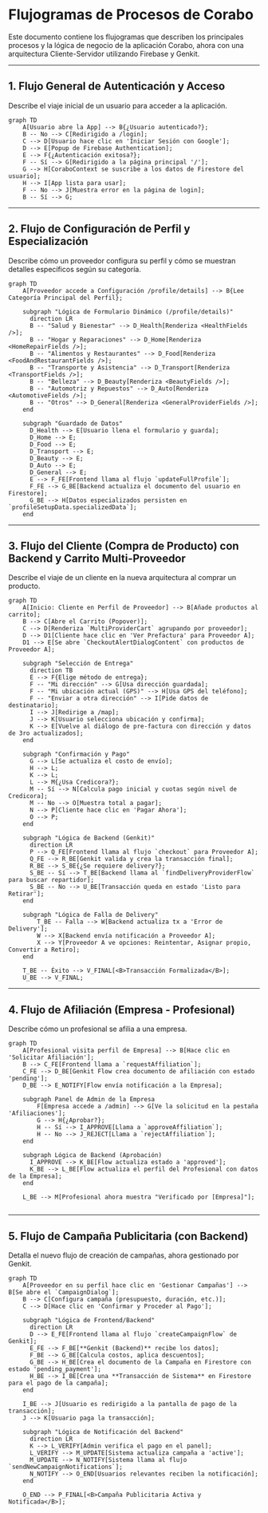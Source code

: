 # Flujogramas de Procesos de Corabo

Este documento contiene los flujogramas que describen los principales procesos y la lógica de negocio de la aplicación Corabo, ahora con una arquitectura Cliente-Servidor utilizando Firebase y Genkit.

---

## 1. Flujo General de Autenticación y Acceso

Describe el viaje inicial de un usuario para acceder a la aplicación.

```mermaid
graph TD
    A[Usuario abre la App] --> B{¿Usuario autenticado?};
    B -- No --> C[Redirigido a /login];
    C --> D[Usuario hace clic en 'Iniciar Sesión con Google'];
    D --> E[Popup de Firebase Authentication];
    E --> F{¿Autenticación exitosa?};
    F -- Sí --> G[Redirigido a la página principal '/'];
    G --> H[CoraboContext se suscribe a los datos de Firestore del usuario];
    H --> I[App lista para usar];
    F -- No --> J[Muestra error en la página de login];
    B -- Sí --> G;
```

---

## 2. Flujo de Configuración de Perfil y Especialización

Describe cómo un proveedor configura su perfil y cómo se muestran detalles específicos según su categoría.

```mermaid
graph TD
    A[Proveedor accede a Configuración /profile/details] --> B{Lee Categoría Principal del Perfil};
    
    subgraph "Lógica de Formulario Dinámico (/profile/details)"
      direction LR
      B -- "Salud y Bienestar" --> D_Health[Renderiza <HealthFields />];
      B -- "Hogar y Reparaciones" --> D_Home[Renderiza <HomeRepairFields />];
      B -- "Alimentos y Restaurantes" --> D_Food[Renderiza <FoodAndRestaurantFields />];
      B -- "Transporte y Asistencia" --> D_Transport[Renderiza <TransportFields />];
      B -- "Belleza" --> D_Beauty[Renderiza <BeautyFields />];
      B -- "Automotriz y Repuestos" --> D_Auto[Renderiza <AutomotiveFields />];
      B -- "Otros" --> D_General[Renderiza <GeneralProviderFields />];
    end
    
    subgraph "Guardado de Datos"
      D_Health --> E[Usuario llena el formulario y guarda];
      D_Home --> E;
      D_Food --> E;
      D_Transport --> E;
      D_Beauty --> E;
      D_Auto --> E;
      D_General --> E;
      E --> F_FE[Frontend llama al flujo `updateFullProfile`];
      F_FE --> G_BE[Backend actualiza el documento del usuario en Firestore];
      G_BE --> H[Datos especializados persisten en `profileSetupData.specializedData`];
    end
```


---

## 3. Flujo del Cliente (Compra de Producto) con Backend y Carrito Multi-Proveedor

Describe el viaje de un cliente en la nueva arquitectura al comprar un producto.

```mermaid
graph TD
    A[Inicio: Cliente en Perfil de Proveedor] --> B[Añade productos al carrito];
    B --> C[Abre el Carrito (Popover)];
    C --> D[Renderiza `MultiProviderCart` agrupando por proveedor];
    D --> D1[Cliente hace clic en 'Ver Prefactura' para Proveedor A];
    D1 --> E[Se abre `CheckoutAlertDialogContent` con productos de Proveedor A];
    
    subgraph "Selección de Entrega"
      direction TB
      E --> F{Elige método de entrega};
      F -- "Mi dirección" --> G[Usa dirección guardada];
      F -- "Mi ubicación actual (GPS)" --> H[Usa GPS del teléfono];
      F -- "Enviar a otra dirección" --> I[Pide datos de destinatario];
      I --> J[Redirige a /map];
      J --> K[Usuario selecciona ubicación y confirma];
      K --> E[Vuelve al diálogo de pre-factura con dirección y datos de 3ro actualizados];
    end
    
    subgraph "Confirmación y Pago"
      G --> L[Se actualiza el costo de envío];
      H --> L;
      K --> L;
      L --> M{¿Usa Credicora?};
      M -- Sí --> N[Calcula pago inicial y cuotas según nivel de Credicora];
      M -- No --> O[Muestra total a pagar];
      N --> P[Cliente hace clic en 'Pagar Ahora'];
      O --> P;
    end

    subgraph "Lógica de Backend (Genkit)"
      direction LR
      P --> Q_FE[Frontend llama al flujo `checkout` para Proveedor A];
      Q_FE --> R_BE[Genkit valida y crea la transacción final];
      R_BE --> S_BE{¿Se requiere delivery?};
      S_BE -- Sí --> T_BE[Backend llama al `findDeliveryProviderFlow` para buscar repartidor];
      S_BE -- No --> U_BE[Transacción queda en estado 'Listo para Retirar'];
    end
    
    subgraph "Lógica de Falla de Delivery"
        T_BE -- Falla --> W[Backend actualiza tx a 'Error de Delivery'];
        W --> X[Backend envía notificación a Proveedor A];
        X --> Y[Proveedor A ve opciones: Reintentar, Asignar propio, Convertir a Retiro];
    end
    
    T_BE -- Éxito --> V_FINAL[<B>Transacción Formalizada</B>];
    U_BE --> V_FINAL;

```

---

## 4. Flujo de Afiliación (Empresa - Profesional)

Describe cómo un profesional se afilia a una empresa.

```mermaid
graph TD
    A[Profesional visita perfil de Empresa] --> B[Hace clic en 'Solicitar Afiliación'];
    B --> C_FE[Frontend llama a `requestAffiliation`];
    C_FE --> D_BE[Genkit Flow crea documento de afiliación con estado 'pending'];
    D_BE --> E_NOTIFY[Flow envía notificación a la Empresa];

    subgraph Panel de Admin de la Empresa
        F[Empresa accede a /admin] --> G[Ve la solicitud en la pestaña 'Afiliaciones'];
        G --> H{¿Aprobar?};
        H -- Sí --> I_APPROVE[Llama a `approveAffiliation`];
        H -- No --> J_REJECT[Llama a `rejectAffiliation`];
    end
    
    subgraph Lógica de Backend (Aprobación)
      I_APPROVE --> K_BE[Flow actualiza estado a 'approved'];
      K_BE --> L_BE[Flow actualiza el perfil del Profesional con datos de la Empresa];
    end
    
    L_BE --> M[Profesional ahora muestra "Verificado por [Empresa]"];
    
```

---

## 5. Flujo de Campaña Publicitaria (con Backend)

Detalla el nuevo flujo de creación de campañas, ahora gestionado por Genkit.

```mermaid
graph TD
    A[Proveedor en su perfil hace clic en 'Gestionar Campañas'] --> B[Se abre el `CampaignDialog`];
    B --> C[Configura campaña (presupuesto, duración, etc.)];
    C --> D[Hace clic en 'Confirmar y Proceder al Pago'];
    
    subgraph "Lógica de Frontend/Backend"
      direction LR
      D --> E_FE[Frontend llama al flujo `createCampaignFlow` de Genkit];
      E_FE --> F_BE[**Genkit (Backend)** recibe los datos];
      F_BE --> G_BE[Calcula costos, aplica descuentos];
      G_BE --> H_BE[Crea el documento de la Campaña en Firestore con estado 'pending_payment'];
      H_BE --> I_BE[Crea una **Transacción de Sistema** en Firestore para el pago de la campaña];
    end

    I_BE --> J[Usuario es redirigido a la pantalla de pago de la transacción];
    J --> K[Usuario paga la transacción];
    
    subgraph "Lógica de Notificación del Backend"
      direction LR
      K --> L_VERIFY[Admin verifica el pago en el panel];
      L_VERIFY --> M_UPDATE[Sistema actualiza campaña a 'active'];
      M_UPDATE --> N_NOTIFY[Sistema llama al flujo `sendNewCampaignNotifications`];
      N_NOTIFY --> O_END[Usuarios relevantes reciben la notificación];
    end
    
    O_END --> P_FINAL[<B>Campaña Publicitaria Activa y Notificada</B>];

```